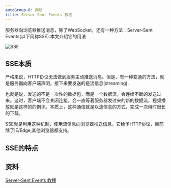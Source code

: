 ```yaml
---
autoGroup-8: 网络
title: Server-Sent Events 教程
---
```

服务器向浏览器推送消息，除了WebSocket，还有一种方法：Server-Sent Events(以下简称SSE).本文介绍它的用法

![SSE](/images/bg2017052701.png)

## SSE本质
严格来说，HTTP协议无法做到服务主动推送消息。但是，有一种变通的方法，就是服务器向客户端声明，接下来要发送的是流信息(streaming).

也就是说，发送的不是一次性的数据包，而是一个数据流，会连续不断的发送过来。这时，客户端不会关闭连接，会一直等着服务器发过来的新的数据流，视频播放就是这样的的例子。本质上，这种通信就是以流信息的方式，完成一次用时很长的下载。

SSE就是利用这种机制，使用流信息向浏览器推送信息。它给予HTTP协议，目前除了IE/Edge,其他浏览器都支持。

## SSE的特点

## 资料
[Server-Sent Events 教程](https://www.ruanyifeng.com/blog/2017/05/server-sent_events.html)